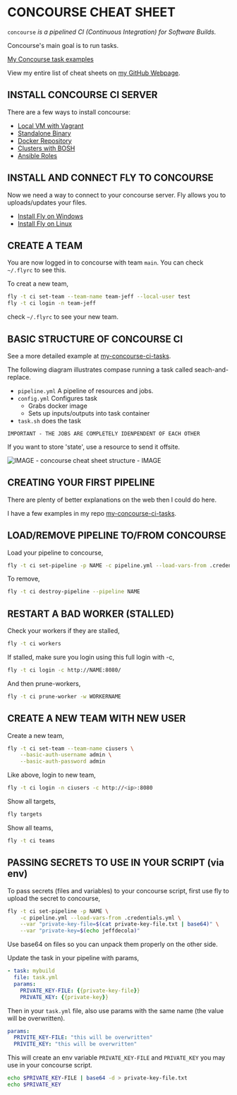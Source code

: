 # CONCOURSE CHEAT SHEET

`concourse` _is a pipelined CI (Continuous Integration) for
Software Builds._

Concourse's main goal is to run tasks.

[My Concourse task examples](https://jeffdecola.github.io/my-concourse-ci-tasks/)

View my entire list of cheat sheets on
[my GitHub Webpage](https://jeffdecola.github.io/my-cheat-sheets/).

## INSTALL CONCOURSE CI SERVER

There are a few ways to install concourse:

* [Local VM with Vagrant](https://github.com/JeffDeCola/my-cheat-sheets/tree/master/operations-tools/continuous-integration-continuous-deployment/concourse-ci-cheat-sheet/install-concourse-ci-on-virtualbox-using-vagrant)
* [Standalone Binary](https://github.com/JeffDeCola/my-cheat-sheets/blob/master/operations-tools/continuous-integration-continuous-deployment/concourse-ci-cheat-sheet/install-concourse-binary-google-compute-engine.md)
* [Docker Repository](https://github.com/JeffDeCola/my-cheat-sheets/blob/master/operations-tools/continuous-integration-continuous-deployment/concourse-ci-cheat-sheet/install-concourse-using-docker-compose/README.md)
* [Clusters with BOSH](https://github.com/JeffDeCola/my-cheat-sheets/blob/master/operations-tools/continuous-integration-continuous-deployment/concourse-ci-cheat-sheet/install-concourse-using-BOSH.md)
* [Ansible Roles](https://github.com/JeffDeCola/my-cheat-sheets/blob/master/operations-tools/continuous-integration-continuous-deployment/concourse-ci-cheat-sheet/install-concourse-using-ansible-google-compute-engine.md)

## INSTALL AND CONNECT FLY TO CONCOURSE

Now we need a way to connect to your concourse server.
Fly allows you to uploads/updates your files.

* [Install Fly on Windows](https://github.com/JeffDeCola/my-cheat-sheets/blob/master/operations-tools/continuous-integration-continuous-deployment/concourse-ci-cheat-sheet/install-fly-on-windows.md)
* [Install Fly on Linux](https://github.com/JeffDeCola/my-cheat-sheets/blob/master/operations-tools/continuous-integration-continuous-deployment/concourse-ci-cheat-sheet/install-fly-on-linux.md)

## CREATE A TEAM

You are now logged in to concourse with team `main`.
You can check `~/.flyrc` to see this.

To creat a new team,

```bash
fly -t ci set-team --team-name team-jeff --local-user test
fly -t ci login -n team-jeff
```

check `~/.flyrc` to see your new team.

## BASIC STRUCTURE OF CONCOURSE CI

See a more detailed example at
[my-concourse-ci-tasks](https://jeffdecola.github.io/my-concourse-ci-tasks/).

The following diagram illustrates compase running a task called seach-and-replace.

* `pipeline.yml` A pipeline of resources and jobs.
* `config.yml` Configures task
  * Grabs docker image
  * Sets up inputs/outputs into task container
* `task.sh` does the task

`IMPORTANT - THE JOBS ARE COMPLETELY IDENPENDENT OF EACH OTHER`

If you want to store 'state', use a resource to send it offsite.

![IMAGE - concourse cheat sheet structure - IMAGE](../../../docs/pics/Concourse-structure.jpg)

## CREATING YOUR FIRST PIPELINE

There are plenty of better explanations on the web then I could do here.

I have a few examples in my repo
[my-concourse-ci-tasks](https://github.com/JeffDeCola/my-concourse-ci-tasks).

## LOAD/REMOVE PIPELINE TO/FROM CONCOURSE

Load your pipeline to concourse,

```bash
fly -t ci set-pipeline -p NAME -c pipeline.yml --load-vars-from .credentials.yml
```

To remove,

```bash
fly -t ci destroy-pipeline --pipeline NAME
```

## RESTART A BAD WORKER (STALLED)

Check your workers if they are stalled,

```bash
fly -t ci workers
```

If stalled, make sure you login using this full login with -c,

```bash
fly -t ci login -c http://NAME:8080/
```

And then prune-workers,

```bash
fly -t ci prune-worker -w WORKERNAME
```

## CREATE A NEW TEAM WITH NEW USER

Create a new team,

```bash
fly -t ci set-team --team-name ciusers \
    --basic-auth-username admin \
    --basic-auth-password admin
```

Like above, login to new team,

```bash
fly -t ci login -n ciusers -c http://<ip>:8080
```

Show all targets,

```bash
fly targets
```

Show all teams,

```bash
fly -t ci teams
```

## PASSING SECRETS TO USE IN YOUR SCRIPT (via env)

To pass secrets (files and variables) to your concourse script,
first use fly to upload the secret to concourse,

```bash
fly -t ci set-pipeline -p NAME \
    -c pipeline.yml --load-vars-from .credentials.yml \
    --var "private-key-file=$(cat private-key-file.txt | base64)" \
    --var "private-key=$(echo jeffdecola)"
```

Use base64 on files so you can unpack them properly on the other side.

Update the task in your pipeline with params,

```yml
- task: mybuild
  file: task.yml
  params:
    PRIVATE_KEY-FILE: {{private-key-file}}
    PRIVATE_KEY: {{private-key}}
```

Then in your `task.yml` file, also use params with the same name
(the value will be overwritten).

```yml
params:
  PRIVITE_KEY-FILE: "this will be overwritten"
  PRIVITE_KEY: "this will be overwritten"
```

This will create an env variable `PRIVATE_KEY-FILE` and `PRIVATE_KEY` you
may use in your concourse script.

```bash
echo $PRIVATE_KEY-FILE | base64 -d > private-key-file.txt
echo $PRIVATE_KEY
```
